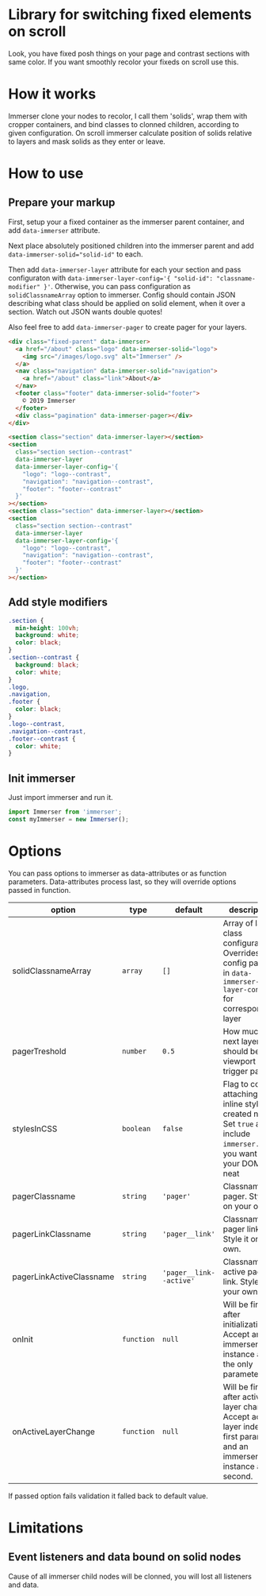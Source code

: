# Library for switching fixed elements on scroll

Look, you have fixed posh things on your page and contrast sections with same color. If you want smoothly recolor your fixeds on scroll use this.

# How it works

Immerser clone your nodes to recolor, I call them 'solids', wrap them with cropper containers, and bind classes to clonned children, according to given configuration. On scroll immerser calculate position of solids relative to layers and mask solids as they enter or leave.

# How to use

## Prepare your markup

First, setup your a fixed container as the immerser parent container, and add `data-immerser` attribute.

Next place absolutely positioned children into the immerser parent and add `data-immerser-solid="solid-id"` to each.

Then add `data-immerser-layer` attribute for each your section and pass configuraton with `data-immerser-layer-config='{ "solid-id": "classname-modifier" }'`. Otherwise, you can pass configuration as `solidClassnameArray` option to immerser. Config should contain JSON describing what class should be applied on solid element, when it over a section. Watch out JSON wants double quotes!

Also feel free to add `data-immerser-pager` to create pager for your layers.

```html
<div class="fixed-parent" data-immerser>
  <a href="/about" class="logo" data-immerser-solid="logo">
    <img src="/images/logo.svg" alt="Immerser" />
  </a>
  <nav class="navigation" data-immerser-solid="navigation">
    <a href="/about" class="link">About</a>
  </nav>
  <footer class="footer" data-immerser-solid="footer">
    © 2019 Immerser
  </footer>
  <div class="pagination" data-immerser-pager></div>
</div>

<section class="section" data-immerser-layer></section>
<section
  class="section section--contrast"
  data-immerser-layer
  data-immerser-layer-config='{
    "logo": "logo--contrast",
    "navigation": "navigation--contrast",
    "footer": "footer--contrast"
  }'
></section>
<section class="section" data-immerser-layer></section>
<section
  class="section section--contrast"
  data-immerser-layer
  data-immerser-layer-config='{
    "logo": "logo--contrast",
    "navigation": "navigation--contrast",
    "footer": "footer--contrast"
  }'
></section>
```

## Add style modifiers

```css
.section {
  min-height: 100vh;
  background: white;
  color: black;
}
.section--contrast {
  background: black;
  color: white;
}
.logo,
.navigation,
.footer {
  color: black;
}
.logo--contrast,
.navigation--contrast,
.footer--contrast {
  color: white;
}
```

## Init immerser

Just import immerser and run it.

```js
import Immerser from 'immerser';
const myImmerser = new Immerser();
```

# Options

You can pass options to immerser as data-attributes or as function parameters. Data-attributes process last, so they will override options passed in function.

| option                   | type       | default                 | description                                                                                                                     |
| ------------------------ | ---------- | ----------------------- | ------------------------------------------------------------------------------------------------------------------------------- |
| solidClassnameArray      | `array`    | `[]`                    | Array of layer class configurations. Overrides config passed in `data-immerser-layer-config` for corresponding layer            |
| pagerTreshold            | `number`   | `0.5`                   | How much next layer should be in viewport to trigger pager                                                                      |
| stylesInCSS              | `boolean`  | `false`                 | Flag to controll attaching inline styles to created nodes. Set `true` and include `immerser.css` if you want keep your DOM neat |
| pagerClassname           | `string`   | `'pager'`               | Classname for pager. Style it on your own.                                                                                      |
| pagerLinkClassname       | `string`   | `'pager__link'`         | Classname for pager link. Style it on your own.                                                                                 |
| pagerLinkActiveClassname | `string`   | `'pager__link--active'` | Classname for active pager link. Style it on your own.                                                                          |
| onInit                   | `function` | `null`                  | Will be fired after initialization. Accept an immerser instance as the only parameter.                                          |
| onActiveLayerChange      | `function` | `null`                  | Will be fired after active layer change. Accept active layer index as first parameter and an immerser instance as second.       |

If passed option fails validation it falled back to default value.

# Limitations

## Event listeners and data bound on solid nodes

Cause of all immerser child nodes will be clonned, you will lost all listeners and data.
